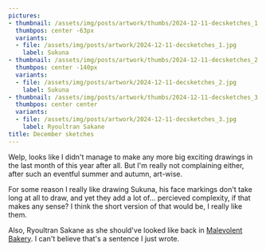 ```yaml
---
pictures:
- thumbnail: /assets/img/posts/artwork/thumbs/2024-12-11-decsketches_1.jpg
  thumbpos: center -63px
  variants:
  - file: /assets/img/posts/artwork/2024-12-11-decsketches_1.jpg
    label: Sukuna
- thumbnail: /assets/img/posts/artwork/thumbs/2024-12-11-decsketches_2.jpg
  thumbpos: center -140px
  variants:
  - file: /assets/img/posts/artwork/2024-12-11-decsketches_2.jpg
    label: Sukuna
- thumbnail: /assets/img/posts/artwork/thumbs/2024-12-11-decsketches_3.jpg
  thumbpos: center center
  variants:
  - file: /assets/img/posts/artwork/2024-12-11-decsketches_3.jpg
    label: Ryoultran Sakane
title: December sketches
---
```

Welp, looks like I didn't manage to make any more big exciting drawings in the last month of this year after all.
But I'm really not complaining either, after such an eventful summer and autumn, art-wise.

For some reason I really like drawing Sukuna, his face markings don't take long at all to draw, and yet they add a lot of... percieved complexity, if that makes any sense?
I think the short version of that would be, I really like them.

Also, Ryoultran Sakane as she should've looked like back in [Malevolent Bakery](/artwork/2024-09-19-malevolentbakery).
I can't believe that's a sentence I just wrote.
